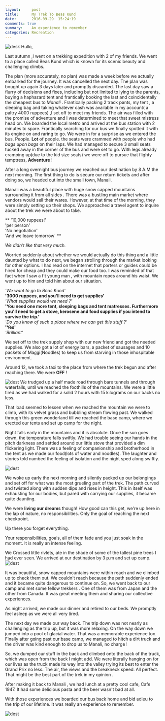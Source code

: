 ```yaml
---
layout:     post
title:      My Trek To Beas Kund
date:       2016-09-29  15:24:19
comments: true
summary:    An experience to remember
categories: Recreation
---
```

![desk](https://scontent-sit4-1.xx.fbcdn.net/v/t1.0-9/12109033_1166373230044210_9104626001434653129_n.jpg?oh=6e25b8ebab6fb8107abfce5bc7d0d56e&oe=586502DF)
Hullo,

Last autumn ,I went on a trekking expedition with 2 of my friends. We went to a place called Beas Kund which is known for its scenic beauty and challenging climbs.

The plan (more accurately, no plan) was made a week before we actually embarked for the journey. It was cancelled the next day. The plan was bought up again 3 days later and promptly discarded.
The last day saw a flurry of decisions and fixes, including but not limited to lying to the parents, buying a haphazard tent and frantically booking the last and coincidentally the cheapest bus to *Manali* . Frantically packing 2 track pants, my tent , a sleeping bag and taking whatever cash was available in my account( a paltry 4000 ruppees) ,I set off to meet my friends.
The air was filled with the promise of adventure and I was determined to meet that sweet mistress head on.
We boarded the local metro and arrived at the bus station with 2 minutes to spare. Frantically searching for our bus we finally spotted it with its engine on and raring to go.
We were in for a surprise as we entered the bus. People. **Lot** of people. the seats were crammed with people who had *bags upon bags* on their laps. We had managed to secure 3 small seats tucked away in the corner of the bus and were set to go. With legs already cramping up(due to the kid size seats) we were off to pursue that flighty temptress, **Adventure** !

After a long overnight bus journey we reached our destination by 8 A.M the next morning. The first thing to do is secure our return tickets and after doing so, we headed out into the small town, Manali.

Manali was a beautiful place with huge snow capped mountains surrounding it from all sides . There was a bustling main market where vendors would sell their wares. However, at that time of the morning, they were simply setting up their shops. We approached a travel agent to inquire about the trek we were about to take.

**
'10,000 ruppees!'<br>
'per person'<br>
'No negotiation'<br>
'And we leave tomorrow'
**

*We didn't like that very much.*


Worried suddenly about whether we would actually do this thing and a little daunted by what to do next,
we began strolling through the market looking for other options. I had read on the internet that porters or guides could be hired for cheap and they could make our food too.
I was reminded of that fact when I saw a fit young man , with mountain ropes around his waist.
We went up to him and told him about our situation.<br>

*'We want to go to Beas Kund'*<br>
**'3000 ruppees, and you'll need to get supplies'**<br>
*'What supplies would we need ?'*<br>
**'You need one more tent, sleeping bags and tent matresses. Furthermore you'll need to get a stove, kerosene and food supplies if you intend to survive the trip.'**<br>
*'Do you know of such a place where we can get this stuff ?'*<br>
**'Yes'**<br>
*'Brilliant'*<br>



We set off to the trek supply shop with our new friend and got the needed supplies. We also got a lot of energy bars, a packet of sausages and 10 packets of Maggi(Noodles) to keep us from starving in those inhospitable environment.

Around 12, we took a taxi to the place from where the trek begun and after reaching there. We were **OFF** !

![dest](https://lh3.googleusercontent.com/3ztHfOmWGYb0GfrcOYf1MAsAr_ZS2OjpYG5alFv8h_IZHFjFwjbTWoyRKbZZF56bUuJ5aiplpzfr_uM=w1366-h662-rw)
We trudged up a half made road through bare tunnels and through waterfalls, until we reached the foothills of the mountains.
We were a little tired as we had walked for a solid 2 hours with 15 kilograms on our backs no less.

That load seemed to lessen when we reached the mountain we were to climb, with its velvet grass and bubbling stream flowing past.
We walked through this green wonderland till we reached the base camp, where we erected our tents and set up camp for the night.

Night falls early in the mountains and it is absolute. Once the sun goes down, the temperature falls swiftly. We had trouble seeing our hands in the pitch darkness and settled around our little stove that provided a dim flickering light. There was a feeling of companionship and brotherhood in the tent as we made our food(lots of water and noodles). The laughter and stories told numbed the feeling of isolation and the night sped along swiftly.

![dest](https://lh6.googleusercontent.com/J1qLdfkTxE3WJrAC3dd0HwqN6Z84VtTnKateaC15GoasFo8mux5yuTA1RN2KCHBClb8qQYwowU1NyQk=w1366-h662-rw)

We woke up early the next morning and silently packed up our belongings and set off for what was the most grueling part of the trek.
The path curved and twisted along with sudden dips and rises in height. This in itself was exhausting for our bodies, but pared with carrying our supplies, it became quite daunting.

We were **living our dreams** though! How good can this get, we're up here in the lap of nature, no responsibilities. Only the goal of reaching the next checkpoint.

 Up there you forget everything.

  Your responsibilities, goals, all of them fade and you just soak in the moment. It is really an intense feeling.

We Crossed little rivlets, ate in the shade of some of the tallest pine trees I had ever seen. We arrived at our destination by 3 p.m and set up camp.
![dest](https://lh6.googleusercontent.com/9FtdUtQEpNKcVqjiBQvE_aPTwa0O0nZPZcv7-KWNzaoUap0xMT9dSGGP3IfES3ZeOEywC7Weak39ZmQ=w1365-h662-rw)

It was beautiful, snow capped mountains were within reach and we climbed up to check them out. We couldn't reach because the path suddenly ended and it became quite dangerous to continue on.
 So, we went back to our camp and met some fellow trekkers . One of them was from Japan and the other from Canada. It was great meeting them and sharing our collective experiences.

As night arrived, we made our dinner and retired to our beds. We promptly feel asleep as we were all very tired.


 The next day we made our way back. The trip down was not nearly as challenging as the trip up, but it was more relaxing. On the way down we jumped into a pool of glacial water. That was a memorable experience too.
 Finally after going past our base camp, we managed to hitch a dirt truck and the driver was kind enough to drop us to Manali, no charge !

 So, we dumped our stuff in the back and climbed onto the back of the truck, which was open from the back I might add.
 We were literally hanging on for our lives as the truck made its way into the valley trying its best to enter the Grand Prix no less.
The air, the views and the breakneck speed. All perfect.
 That might be the best part of the trek in my opinion .


 After making it back to Manali , we had lunch at a pretty cool cafe, Cafe 1947. It had some delicious pasta and the beer wasn't bad at all.

 With those experiences we boarded our bus back home and bid adieu to the trip of our lifetime.
 It was really an experience to remember.

![dest](https://lh3.googleusercontent.com/zK9tzLu2mavKf310FzCJCqCrCGMK7xmvvSf7t0OZa-4u6Q0KiTglLmJWAYv4je0D6Fz8hAhdEd6Zk2s=w1366-h662-rw)
